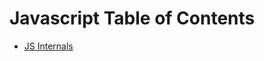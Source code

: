 # Javascript Table of Contents

- [JS Internals](https://github.com/gilherr/library/blob/master/javascript/internals.md)
